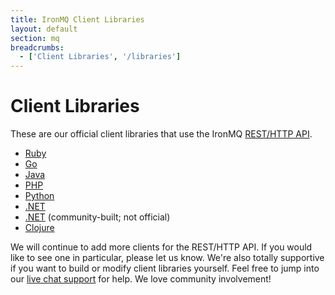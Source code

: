 ```yaml
---
title: IronMQ Client Libraries
layout: default
section: mq
breadcrumbs:
  - ['Client Libraries', '/libraries']
---
```


# Client Libraries

These are our official client libraries that use the IronMQ <a href="/mq/reference/api">REST/HTTP API</a>.&nbsp;<br>
<div>
<ul>
<li><a href="https://github.com/iron-io/iron_mq_ruby">Ruby</a></li>
<li><a href="https://github.com/iron-io/iron_mq_go">Go</a></li>
<li><a href="https://github.com/iron-io/iron_mq_java">Java</a></li>
<li><a href="https://github.com/iron-io/iron_mq_php">PHP</a></li>
<li><a href="https://github.com/iron-io/iron_mq_python">Python</a></li>
<li><a href="https://github.com/iron-io/iron_mq_dotnet">.NET</a></li>
<li><a href="https://github.com/acropolium/Rest4Net/tree/master/src/Rest4Net.IronMq">.NET</a> (community-built; not official)</li>
<li><a href="https://github.com/iron-io/iron_mq_clojure">Clojure</a></li>
</ul>
</div>

We will continue to add more clients for the REST/HTTP API. If you would like to see one in particular, please let us know.
We're also totally supportive if you want to build or modify client libraries yourself. Feel free to jump into our
[live chat support](http://get.iron.io/chat) for help. We love community involvement!
